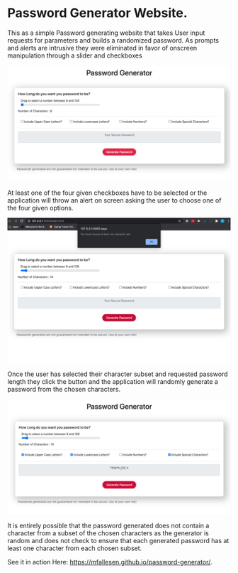 # Password Generator Website.

This as a simple Password generating website that takes User input requests for parameters and builds a randomized password. As prompts and alerts are intrusive they were eliminated in favor of onscreen manipulation through a slider and checkboxes

![Alt Text](/images/pgOnLoad.png)

At least one of the four given checkboxes have to be selected or the application will throw an alert on screen asking the user to choose one of the four given options.

![Alt Text](/images/pgOnError.png)

Once the user has selected their character subset and requested password length they click the button and the application will randomly generate a password from the chosen characters. 

![Alt Text](/images/pgPassGen.png)

It is entirely possible that the password generated does not contain a character from a subset of the chosen characters as the generator is random and does not check to ensure that each generated password has at least one character from each chosen subset. 

See it in action Here: https://mfallesen.github.io/password-generator/.